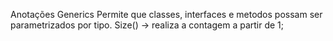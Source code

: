 Anotações Generics
Permite que classes, interfaces e metodos possam ser parametrizados por tipo.
Size() -> realiza a contagem a partir de 1;
